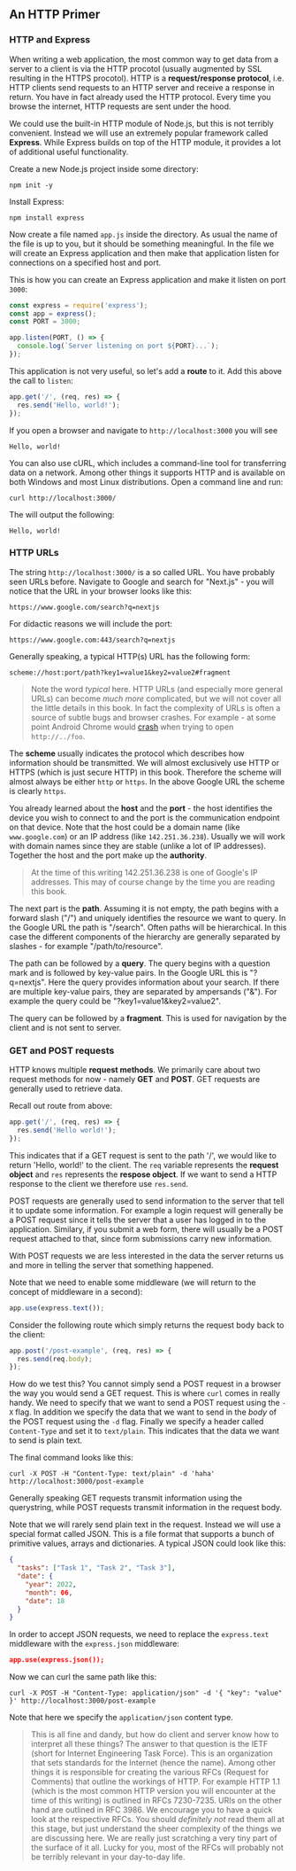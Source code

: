 ## An HTTP Primer

### HTTP and Express

When writing a web application, the most common way to get data from a server to a client is via the HTTP procotol (usually augmented by SSL resulting in the HTTPS procotol).
HTTP is a **request/response protocol**, i.e. HTTP clients send requests to an HTTP server and receive a response in return.
You have in fact already used the HTTP protocol.
Every time you browse the internet, HTTP requests are sent under the hood.

We could use the built-in HTTP module of Node.js, but this is not terribly convenient.
Instead we will use an extremely popular framework called **Express**.
While Express builds on top of the HTTP module, it provides a lot of additional useful functionality.

Create a new Node.js project inside some directory:

```shell
npm init -y
```

Install Express:

```shell
npm install express
```

Now create a file named `app.js` inside the directory.
As usual the name of the file is up to you, but it should be something meaningful.
In the file we will create an Express application and then make that application listen for connections on a specified host and port.

This is how you can create an Express application and make it listen on port `3000`:

```javascript
const express = require('express');
const app = express();
const PORT = 3000;

app.listen(PORT, () => {
  console.log(`Server listening on port ${PORT}...`);
});
```

This application is not very useful, so let's add a **route** to it.
Add this above the call to `listen`:

```javascript
app.get('/', (req, res) => {
  res.send('Hello, world!');
});
```

If you open a browser and navigate to `http://localhost:3000` you will see

```
Hello, world!
```

You can also use cURL, which includes a command-line tool for transferring data on a network.
Among other things it supports HTTP and is available on both Windows and most Linux distributions.
Open a command line and run:

```shell
curl http://localhost:3000/
```

The will output the following:

```
Hello, world!
```

### HTTP URLs

The string `http://localhost:3000/` is a so called URL.
You have probably seen URLs before.
Navigate to Google and search for "Next.js" - you will notice that the URL in your browser looks like this:

```
https://www.google.com/search?q=nextjs
```

For didactic reasons we will include the port:

```
https://www.google.com:443/search?q=nextjs
```

Generally speaking, a typical HTTP(s) URL has the following form:

```
scheme://host:port/path?key1=value1&key2=value2#fragment
```

> Note the word _typical_ here.
> HTTP URLs (and especially more general URLs) can become _much more_ complicated, but we will not cover all the little details in this book.
> In fact the complexity of URLs is often a source of subtle bugs and browser crashes.
> For example - at some point Android Chrome would [crash](https://news.ycombinator.com/item?id=28639708) when trying to open `http://../foo`.

The **scheme** usually indicates the protocol which describes how information should be transmitted.
We will almost exclusively use HTTP or HTTPS (which is just secure HTTP) in this book.
Therefore the scheme will almost always be either `http` or `https`.
In the above Google URL the scheme is clearly `https`.

You already learned about the **host** and the **port** - the host identifies the device you wish to connect to and the port is the communication endpoint on that device.
Note that the host could be a domain name (like `www.google.com`) or an IP address (like `142.251.36.238`).
Usually we will work with domain names since they are stable (unlike a lot of IP addresses).
Together the host and the port make up the **authority**.

> At the time of this writing 142.251.36.238 is one of Google's IP addresses.
> This may of course change by the time you are reading this book.

The next part is the **path**.
Assuming it is not empty, the path begins with a forward slash ("/") and uniquely identifies the resource we want to query.
In the Google URL the path is "/search".
Often paths will be hierarchical.
In this case the different components of the hierarchy are generally separated by slashes - for example "/path/to/resource".

The path can be followed by a **query**.
The query begins with a question mark and is followed by key-value pairs.
In the Google URL this is "?q=nextjs".
Here the query provides information about your search.
If there are multiple key-value pairs, they are separated by ampersands ("&").
For example the query could be "?key1=value1&key2=value2".

The query can be followed by a **fragment**.
This is used for navigation by the client and is not sent to server.

### GET and POST requests

HTTP knows multiple **request methods**.
We primarily care about two request methods for now - namely **GET** and **POST**.
GET requests are generally used to retrieve data.

Recall out route from above:

```javascript
app.get('/', (req, res) => {
  res.send('Hello world!');
});
```

This indicates that if a GET request is sent to the path '/', we would like to return 'Hello, world!' to the client.
The `req` variable represents the **request object** and `res` represents the **respose object**.
If we want to send a HTTP response to the client we therefore use `res.send`.

POST requests are generally used to send information to the server that tell it to update some information.
For example a login request will generally be a POST request since it tells the server that a user has logged in to the application.
Similary, if you submit a web form, there will usually be a POST request attached to that, since form submissions carry new information.

With POST requests we are less interested in the data the server returns us and more in telling the server that something happened.

Note that we need to enable some middleware (we will return to the concept of middleware in a second):

```javascript
app.use(express.text());
```

Consider the following route which simply returns the request body back to the client:

```javascript
app.post('/post-example', (req, res) => {
  res.send(req.body);
});
```

How do we test this?
You cannot simply send a POST request in a browser the way you would send a GET request.
This is where `curl` comes in really handy.
We need to specify that we want to send a POST request using the `-X` flag.
In addition we specify the data that we want to send in the _body_ of the POST request using the `-d` flag.
Finally we specify a header called `Content-Type` and set it to `text/plain`.
This indicates that the data we want to send is plain text.

The final command looks like this:

```
curl -X POST -H "Content-Type: text/plain" -d 'haha' http://localhost:3000/post-example
```

Generally speaking GET requests transmit information using the querystring, while POST requests transmit information in the request body.

Note that we will rarely send plain text in the request.
Instead we will use a special format called JSON.
This is a file format that supports a bunch of primitive values, arrays and dictionaries.
A typical JSON could look like this:

```json
{
  "tasks": ["Task 1", "Task 2", "Task 3"],
  "date": {
    "year": 2022,
    "month": 06,
    "date": 18
  }
}
```

In order to accept JSON requests, we need to replace the `express.text` middleware with the `express.json` middleware:

```json
app.use(express.json());
```

Now we can curl the same path like this:

```
curl -X POST -H "Content-Type: application/json" -d '{ "key": "value" }' http://localhost:3000/post-example
```

Note that here we specify the `application/json` content type.

> This is all fine and dandy, but how do client and server know how to interpret all these things?
> The answer to that question is the IETF (short for Internet Engineering Task Force).
> This is an organization that sets standards for the Internet (hence the name).
> Among other things it is responsible for creating the various RFCs (Request for Comments) that outline the workings of HTTP.
> For example HTTP 1.1 (which is the most common HTTP version you will encounter at the time of this writing) is outlined in RFCs 7230-7235.
> URIs on the other hand are outlined in RFC 3986.
> We encourage you to have a quick look at the respective RFCs.
> You should _definitely not_ read them all at this stage, but just understand the sheer complexity of the things we are discussing here.
> We are really just scratching a very tiny part of the surface of it all.
> Lucky for you, most of the RFCs will probably not be terribly relevant in your day-to-day life.
